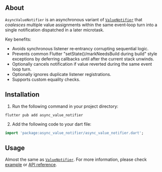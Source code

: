 ## About

`AsyncValueNotifier` is an asynchronous variant of [`ValueNotifier`](https://api.flutter.dev/flutter/foundation/ValueNotifier-class.html) that *coalesces* multiple value assignments within the same event‑loop turn into a single notification dispatched in a later microtask.

Key benefits:
* Avoids synchronous listener re‑entrancy corrupting sequential logic.
* Prevents common Flutter "setState()/markNeedsBuild during build" style exceptions by deferring callbacks until after the current stack unwinds.
* Optionally cancels notification if value reverted during the same event loop turn.
* Optionally ignores duplicate listener registrations.
* Supports custom equality checks.

## Installation

1. Run the following command in your project directory:
```shell
flutter pub add async_value_notifier
```
2. Add the following code to your dart file:
```dart
import 'package:async_value_notifier/async_value_notifier.dart';
```

## Usage
Almost the same as [`ValueNotifier`](https://api.flutter.dev/flutter/foundation/ValueNotifier-class.html). For more information, please check [example](https://pub.dev/packages/async_value_notifier/example) or [API reference](https://pub.dev/documentation/async_value_notifier/latest/async_value_notifier/AsyncValueNotifier-class.html).